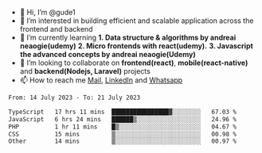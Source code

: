- 👋 Hi, I’m @gude1
- 👀 I’m interested in building efficient and scalable application across the frontend and backend
- 🌱 I’m currently learning <b>1. Data structure & algorithms by andreai neaogie(udemy)</b> <b>2. Micro frontends with react(udemy).</b>  <b>3. Javascript the advanced concepts by andreai neaogie(Udemy)</b>
- 💞️ I’m looking to collaborate on <b>frontend(react)</b>, <b>mobile(react-native)</b> and <b>backend(Nodejs, Laravel)</b> projects
- 📫 How to reach me <a href="mailto:gideoniyin2021@gmail.com">Mail</a>, <a href="https://www.linkedin.com/in/gideon-owolabi-9b667a232/">LinkedIn</a> and <a href="https://wa.me/2348055377085">Whatsapp</a>

<!---
gude1/gude1 is a ✨ special ✨ repository because its `README.md` (this file) appears on your GitHub profile.
You can click the Preview link to take a look at your changes.
--->

<!--START_SECTION:waka-->

```txt
From: 14 July 2023 - To: 21 July 2023

TypeScript   17 hrs 11 mins  ████████████████▓░░░░░░░░   67.03 %
JavaScript   6 hrs 24 mins   ██████▒░░░░░░░░░░░░░░░░░░   24.96 %
PHP          1 hr 11 mins    █▒░░░░░░░░░░░░░░░░░░░░░░░   04.67 %
CSS          15 mins         ▒░░░░░░░░░░░░░░░░░░░░░░░░   00.98 %
Other        14 mins         ▒░░░░░░░░░░░░░░░░░░░░░░░░   00.97 %
```

<!--END_SECTION:waka-->
